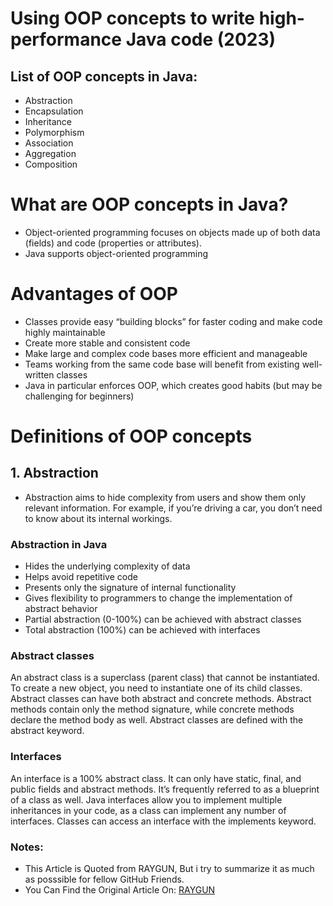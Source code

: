 # Using OOP concepts to write high-performance Java code (2023)

## List of OOP concepts in Java:
- Abstraction
- Encapsulation
- Inheritance
- Polymorphism
- Association
- Aggregation
- Composition

# What are OOP concepts in Java?
 - Object-oriented programming focuses on objects made up of both data (fields) and code (properties or attributes). 
 - Java supports object-oriented programming
    
# Advantages of OOP
- Classes provide easy “building blocks” for faster coding and make code highly maintainable
- Create more stable and consistent code
- Make large and complex code bases more efficient and manageable
- Teams working from the same code base will benefit from existing well-written classes
- Java in particular enforces OOP, which creates good habits (but may be challenging for beginners)

# Definitions of OOP concepts

## 1. Abstraction
- Abstraction aims to hide complexity from users and show them only relevant information. For example, if you’re driving a car, you don’t need to know about its internal workings.

### Abstraction in Java
- Hides the underlying complexity of data
- Helps avoid repetitive code
- Presents only the signature of internal functionality
- Gives flexibility to programmers to change the implementation of abstract behavior
- Partial abstraction (0-100%) can be achieved with abstract classes
- Total abstraction (100%) can be achieved with interfaces
  
### Abstract classes
An abstract class is a superclass (parent class) that cannot be instantiated. To create a new object, you need to instantiate one of its child classes. Abstract classes can have both abstract and concrete methods. Abstract methods contain only the method signature, while concrete methods declare the method body as well. Abstract classes are defined with the abstract keyword.

### Interfaces
An interface is a 100% abstract class. It can only have static, final, and public fields and abstract methods. It’s frequently referred to as a blueprint of a class as well. Java interfaces allow you to implement multiple inheritances in your code, as a class can implement any number of interfaces. Classes can access an interface with the implements keyword.

### Notes: 
- This Article is Quoted from RAYGUN, But i try to summarize it as much as posssible for fellow GitHub Friends.
- You Can Find the Original Article On: [RAYGUN](https://raygun.com/blog/oop-concepts-java/#composition)
